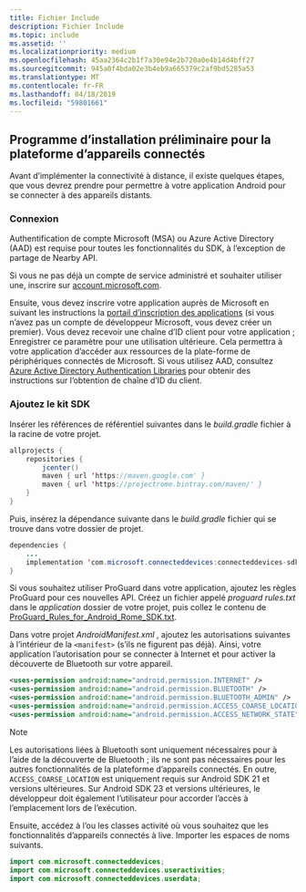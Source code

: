 ```yaml
---
title: Fichier Include
description: Fichier Include
ms.topic: include
ms.assetid: ''
ms.localizationpriority: medium
ms.openlocfilehash: 45aa2364c2b1f7a30e94e2b720a0e4b14d4bff27
ms.sourcegitcommit: 945a0f4bda02e3b4eb9a665379c2af9bd5285a53
ms.translationtype: MT
ms.contentlocale: fr-FR
ms.lasthandoff: 04/18/2019
ms.locfileid: "59801661"
---
```

## <a name="preliminary-setup-for-the-connected-devices-platform"></a>Programme d’installation préliminaire pour la plateforme d’appareils connectés

Avant d’implémenter la connectivité à distance, il existe quelques étapes, que vous devrez prendre pour permettre à votre application Android pour se connecter à des appareils distants.

### <a name="sign-in"></a>Connexion

Authentification de compte Microsoft (MSA) ou Azure Active Directory (AAD) est requise pour toutes les fonctionnalités du SDK, à l’exception de partage de Nearby API. 

Si vous ne pas déjà un compte de service administré et souhaiter utiliser une, inscrire sur [account.microsoft.com](https://account.microsoft.com/account).

Ensuite, vous devez inscrire votre application auprès de Microsoft en suivant les instructions la [portail d’inscription des applications](https://apps.dev.microsoft.com/) (si vous n’avez pas un compte de développeur Microsoft, vous devez créer un premier). Vous devez recevoir une chaîne d’ID client pour votre application ; Enregistrer ce paramètre pour une utilisation ultérieure. Cela permettra à votre application d’accéder aux ressources de la plate-forme de périphériques connectés de Microsoft. Si vous utilisez AAD, consultez [Azure Active Directory Authentication Libraries](https://docs.microsoft.com/azure/active-directory/develop/active-directory-authentication-libraries) pour obtenir des instructions sur l’obtention de chaîne d’ID du client.

### <a name="add-the-sdk"></a>Ajoutez le kit SDK

Insérer les références de référentiel suivantes dans le *build.gradle* fichier à la racine de votre projet.

```Java
allprojects {
    repositories {
        jcenter()
        maven { url 'https://maven.google.com' }
        maven { url 'https://projectrome.bintray.com/maven/' }
    }
}
```
Puis, insérez la dépendance suivante dans le _build.gradle_ fichier qui se trouve dans votre dossier de projet.

```Java
dependencies { 
    ...
    implementation 'com.microsoft.connecteddevices:connecteddevices-sdk:0.11.0'
}
```

Si vous souhaitez utiliser ProGuard dans votre application, ajoutez les règles ProGuard pour ces nouvelles API. Créez un fichier appelé *proguard rules.txt* dans le *application* dossier de votre projet, puis collez le contenu de [ProGuard_Rules_for_Android_Rome_SDK.txt](https://github.com/Microsoft/project-rome/blob/master/Android/ProGuard_Rules_for_Android_Rome_SDK.txt).

Dans votre projet *AndroidManifest.xml* , ajoutez les autorisations suivantes à l’intérieur de la `<manifest>` (s’ils ne figurent pas déjà). Ainsi, votre application l’autorisation pour se connecter à Internet et pour activer la découverte de Bluetooth sur votre appareil.

```xml
<uses-permission android:name="android.permission.INTERNET" />
<uses-permission android:name="android.permission.BLUETOOTH" />
<uses-permission android:name="android.permission.BLUETOOTH_ADMIN" />
<uses-permission android:name="android.permission.ACCESS_COARSE_LOCATION" />
<uses-permission android:name="android.permission.ACCESS_NETWORK_STATE" />
```

> [!NOTE]
> Les autorisations liées à Bluetooth sont uniquement nécessaires pour à l’aide de la découverte de Bluetooth ; ils ne sont pas nécessaires pour les autres fonctionnalités de la plateforme d’appareils connectés. En outre, `ACCESS_COARSE_LOCATION` est uniquement requis sur Android SDK 21 et versions ultérieures. Sur Android SDK 23 et versions ultérieures, le développeur doit également l’utilisateur pour accorder l’accès à l’emplacement lors de l’exécution.

Ensuite, accédez à l’ou les classes activité où vous souhaitez que les fonctionnalités d’appareils connectés à live. Importer les espaces de noms suivants.

```java
import com.microsoft.connecteddevices;
import com.microsoft.connecteddevices.useractivities;
import com.microsoft.connecteddevices.userdata;
```
